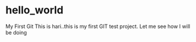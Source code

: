 # hello_world
My First Git 
This is hari..this is my first GIT test project.
Let me see how I will be doing
